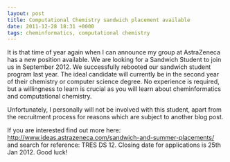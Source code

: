 ```yaml
---
layout: post
title: Computational Chemistry sandwich placement available
date: 2011-12-28 18:31 +0000
tags: cheminformatics, computational chemistry
---
```


It is that time of year again when I can announce my group at AstraZeneca has a new position available. We are looking for a Sandwich Student to join us in September 2012. We successfully rebooted our sandwich student program last year. The ideal candidate will currently be in the second year of their chemistry or computer science degree. No experience is required, but a willingness to learn is crucial as you will learn about cheminformatics and computational chemistry.

Unfortunately, I personally will not be involved with this student, apart from the recruitment process for reasons which are subject to another blog post.

If you are interested find out more here: <http://www.ideas.astrazeneca.com/sandwich-and-summer-placements/> and search for reference: TRES DS 12. Closing date for applications is 25th Jan 2012. Good luck!